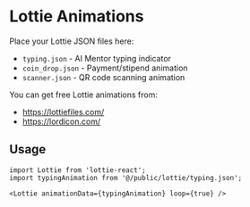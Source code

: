 # Lottie Animations

Place your Lottie JSON files here:

- `typing.json` - AI Mentor typing indicator
- `coin_drop.json` - Payment/stipend animation
- `scanner.json` - QR code scanning animation

You can get free Lottie animations from:
- https://lottiefiles.com/
- https://lordicon.com/

## Usage

```tsx
import Lottie from 'lottie-react';
import typingAnimation from '@/public/lottie/typing.json';

<Lottie animationData={typingAnimation} loop={true} />
```
